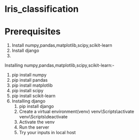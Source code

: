 # Iris_classification
# Prerequisites

1. Install numpy,pandas,matplotlib,scipy,scikit-learn
2. Install django  
1.
  Installing numpy,pandas,matplotlib,scipy,scikit-learn:-
  1. pip install numpy
  2. pip install pandas
  3. pip install matplotlib
  4. pip install scipy
  5. pip install scikit-learn
2.
   Installing django
   1. pip install django
   2. Create a virtual environment(venv)
           venv\Scripts\activate
		   venv\Scripts\deactivate 
   3. Activate the venv
   4. Run the server
   5. Try your inputs in local host

